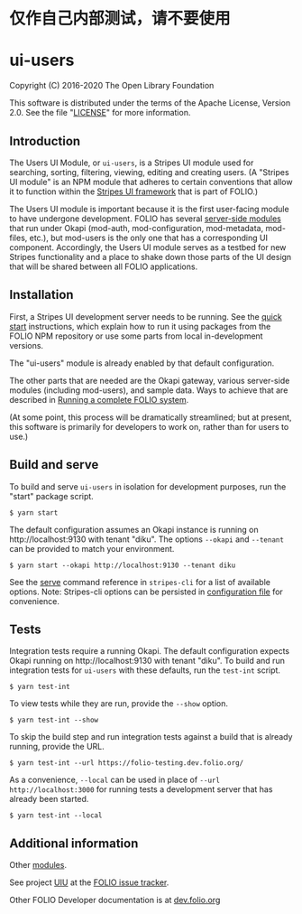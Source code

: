 # 仅作自己内部测试，请不要使用


# ui-users

Copyright (C) 2016-2020 The Open Library Foundation

This software is distributed under the terms of the Apache License,
Version 2.0. See the file "[LICENSE](LICENSE)" for more information.

## Introduction

The Users UI Module, or `ui-users`, is a Stripes UI module used for searching, sorting, filtering, viewing, editing and creating users. (A "Stripes UI module" is an NPM module that adheres to certain conventions that allow it to function within the [Stripes UI framework](https://github.com/folio-org/stripes-core/blob/master/README.md) that is part of FOLIO.)

The Users UI module is important because it is the first user-facing module to have undergone development. FOLIO has several [server-side modules](https://dev.folio.org/source-code/#server-side) that run under Okapi (mod-auth, mod-configuration, mod-metadata, mod-files, etc.), but mod-users is the only one that has a corresponding UI component. Accordingly, the Users UI module serves as a testbed for new Stripes functionality and a place to shake down those parts of the UI design that will be shared between all FOLIO applications.

## Installation

First, a Stripes UI development server needs to be running. See the [quick start](https://github.com/folio-org/stripes-core/blob/master/doc/quick-start.md) instructions, which explain how to run it using packages from the FOLIO NPM repository or use some parts from local in-development versions.

The "ui-users" module is already enabled by that default configuration.

The other parts that are needed are the Okapi gateway, various server-side modules (including mod-users), and sample data. Ways to achieve that are described in [Running a complete FOLIO system](https://github.com/folio-org/ui-okapi-console/blob/master/doc/running-a-complete-system.md).

(At some point, this process will be dramatically streamlined; but at present, this software is primarily for developers to work on, rather than for users to use.)

## Build and serve

To build and serve `ui-users` in isolation for development purposes, run the "start" package script.
```
$ yarn start
```

The default configuration assumes an Okapi instance is running on http://localhost:9130 with tenant "diku".  The options `--okapi` and `--tenant` can be provided to match your environment.
```
$ yarn start --okapi http://localhost:9130 --tenant diku
```

See the [serve](https://github.com/folio-org/stripes-cli/blob/master/doc/commands.md#serve-command) command reference in `stripes-cli` for a list of available options.  Note: Stripes-cli options can be persisted in [configuration file](https://github.com/folio-org/stripes-cli/blob/master/doc/user-guide.md#configuration) for convenience.


## Tests

Integration tests require a running Okapi.  The default configuration expects Okapi running on http://localhost:9130 with tenant "diku".  To build and run integration tests for `ui-users` with these defaults, run the `test-int` script.
```
$ yarn test-int
```

To view tests while they are run, provide the `--show` option.
```
$ yarn test-int --show
```

To skip the build step and run integration tests against a build that is already running, provide the URL.
```
$ yarn test-int --url https://folio-testing.dev.folio.org/
```

As a convenience, `--local` can be used in place of `--url http://localhost:3000` for running tests a development server that has already been started.
```
$ yarn test-int --local
```

## Additional information

Other [modules](https://dev.folio.org/source-code/#client-side).

See project [UIU](https://issues.folio.org/browse/UIU)
at the [FOLIO issue tracker](https://dev.folio.org/guidelines/issue-tracker).

Other FOLIO Developer documentation is at [dev.folio.org](https://dev.folio.org/)
